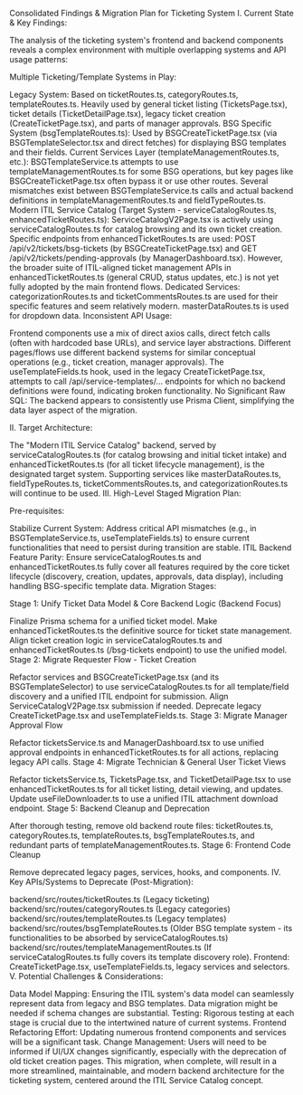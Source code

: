 Consolidated Findings & Migration Plan for Ticketing System
I. Current State & Key Findings:

The analysis of the ticketing system's frontend and backend components reveals a complex environment with multiple overlapping systems and API usage patterns:

Multiple Ticketing/Template Systems in Play:

Legacy System: Based on ticketRoutes.ts, categoryRoutes.ts, templateRoutes.ts. Heavily used by general ticket listing (TicketsPage.tsx), ticket details (TicketDetailPage.tsx), legacy ticket creation (CreateTicketPage.tsx), and parts of manager approvals.
BSG Specific System (bsgTemplateRoutes.ts): Used by BSGCreateTicketPage.tsx (via BSGTemplateSelector.tsx and direct fetches) for displaying BSG templates and their fields.
Current Services Layer (templateManagementRoutes.ts, etc.): BSGTemplateService.ts attempts to use templateManagementRoutes.ts for some BSG operations, but key pages like BSGCreateTicketPage.tsx often bypass it or use other routes. Several mismatches exist between BSGTemplateService.ts calls and actual backend definitions in templateManagementRoutes.ts and fieldTypeRoutes.ts.
Modern ITIL Service Catalog (Target System - serviceCatalogRoutes.ts, enhancedTicketRoutes.ts):
ServiceCatalogV2Page.tsx is actively using serviceCatalogRoutes.ts for catalog browsing and its own ticket creation.
Specific endpoints from enhancedTicketRoutes.ts are used: POST /api/v2/tickets/bsg-tickets (by BSGCreateTicketPage.tsx) and GET /api/v2/tickets/pending-approvals (by ManagerDashboard.tsx).
However, the broader suite of ITIL-aligned ticket management APIs in enhancedTicketRoutes.ts (general CRUD, status updates, etc.) is not yet fully adopted by the main frontend flows.
Dedicated Services: categorizationRoutes.ts and ticketCommentsRoutes.ts are used for their specific features and seem relatively modern. masterDataRoutes.ts is used for dropdown data.
Inconsistent API Usage:

Frontend components use a mix of direct axios calls, direct fetch calls (often with hardcoded base URLs), and service layer abstractions.
Different pages/flows use different backend systems for similar conceptual operations (e.g., ticket creation, manager approvals).
The useTemplateFields.ts hook, used in the legacy CreateTicketPage.tsx, attempts to call /api/service-templates/... endpoints for which no backend definitions were found, indicating broken functionality.
No Significant Raw SQL: The backend appears to consistently use Prisma Client, simplifying the data layer aspect of the migration.

II. Target Architecture:

The "Modern ITIL Service Catalog" backend, served by serviceCatalogRoutes.ts (for catalog browsing and initial ticket intake) and enhancedTicketRoutes.ts (for all ticket lifecycle management), is the designated target system.
Supporting services like masterDataRoutes.ts, fieldTypeRoutes.ts, ticketCommentsRoutes.ts, and categorizationRoutes.ts will continue to be used.
III. High-Level Staged Migration Plan:

Pre-requisites:

Stabilize Current System: Address critical API mismatches (e.g., in BSGTemplateService.ts, useTemplateFields.ts) to ensure current functionalities that need to persist during transition are stable.
ITIL Backend Feature Parity: Ensure serviceCatalogRoutes.ts and enhancedTicketRoutes.ts fully cover all features required by the core ticket lifecycle (discovery, creation, updates, approvals, data display), including handling BSG-specific template data.
Migration Stages:

Stage 1: Unify Ticket Data Model & Core Backend Logic (Backend Focus)

Finalize Prisma schema for a unified ticket model.
Make enhancedTicketRoutes.ts the definitive source for ticket state management.
Align ticket creation logic in serviceCatalogRoutes.ts and enhancedTicketRoutes.ts (/bsg-tickets endpoint) to use the unified model.
Stage 2: Migrate Requester Flow - Ticket Creation

Refactor services and BSGCreateTicketPage.tsx (and its BSGTemplateSelector) to use serviceCatalogRoutes.ts for all template/field discovery and a unified ITIL endpoint for submission.
Align ServiceCatalogV2Page.tsx submission if needed.
Deprecate legacy CreateTicketPage.tsx and useTemplateFields.ts.
Stage 3: Migrate Manager Approval Flow

Refactor ticketsService.ts and ManagerDashboard.tsx to use unified approval endpoints in enhancedTicketRoutes.ts for all actions, replacing legacy API calls.
Stage 4: Migrate Technician & General User Ticket Views

Refactor ticketsService.ts, TicketsPage.tsx, and TicketDetailPage.tsx to use enhancedTicketRoutes.ts for all ticket listing, detail viewing, and updates.
Update useFileDownloader.ts to use a unified ITIL attachment download endpoint.
Stage 5: Backend Cleanup and Deprecation

After thorough testing, remove old backend route files: ticketRoutes.ts, categoryRoutes.ts, templateRoutes.ts, bsgTemplateRoutes.ts, and redundant parts of templateManagementRoutes.ts.
Stage 6: Frontend Code Cleanup

Remove deprecated legacy pages, services, hooks, and components.
IV. Key APIs/Systems to Deprecate (Post-Migration):

backend/src/routes/ticketRoutes.ts (Legacy ticketing)
backend/src/routes/categoryRoutes.ts (Legacy categories)
backend/src/routes/templateRoutes.ts (Legacy templates)
backend/src/routes/bsgTemplateRoutes.ts (Older BSG template system - its functionalities to be absorbed by serviceCatalogRoutes.ts)
backend/src/routes/templateManagementRoutes.ts (If serviceCatalogRoutes.ts fully covers its template discovery role).
Frontend: CreateTicketPage.tsx, useTemplateFields.ts, legacy services and selectors.
V. Potential Challenges & Considerations:

Data Model Mapping: Ensuring the ITIL system's data model can seamlessly represent data from legacy and BSG templates. Data migration might be needed if schema changes are substantial.
Testing: Rigorous testing at each stage is crucial due to the intertwined nature of current systems.
Frontend Refactoring Effort: Updating numerous frontend components and services will be a significant task.
Change Management: Users will need to be informed if UI/UX changes significantly, especially with the deprecation of old ticket creation pages.
This migration, when complete, will result in a more streamlined, maintainable, and modern backend architecture for the ticketing system, centered around the ITIL Service Catalog concept.